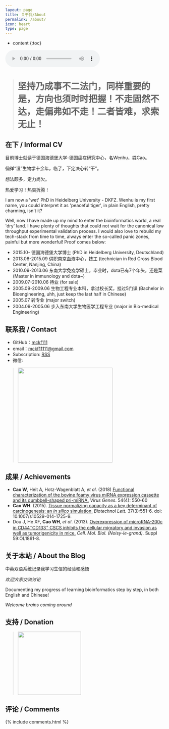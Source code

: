 ```yaml
---
layout: page
title: 关于我/About
permalink: /about/
icon: heart
type: page
---
```


* content
{:toc}

<audio controls="controls" loop="loop" src="http://res.cloudinary.com/dgnsud9ue/video/upload/v1514900330/cheng_du.mp3">我的歌声</audio>

> # **坚持**乃成事不二法门，同样重要的是，**方向**也须时时把握！不走固然不达，走偏弗如不走！二者皆难，求索无止！

## 在下 / Informal CV

目前博士就读于德国海德堡大学-德国癌症研究中心，名Wenhu，姓Cao。

徜徉“湿”生物学十余年，临了，下定决心转“干”。

想法颇多，定力尚欠。

热爱学习！热衷折腾！

I am now a 'wet' PhD in Heidelberg University - DKFZ. Wenhu is my first name, you could interpret it as 'peaceful tiger', in plain English, pretty charming, isn't it?

Well, now I have made up my mind to enter the bioinformatics world, a real 'dry' land. I have plenty of thoughts that could not wait for the canonical low throughput experimental validation process. I would also love to rebuild my tech-stack from time to time, always enter the so-called panic zones, painful but more wonderful! Proof comes below:

* 2015.10- 德国海德堡大学博士 (PhD in Heidelberg University, Deutschland)
* 2013.08-2015.09 供职南京血液中心，技工 (technician in Red Cross Blood Center, Nanjing, China)
* 2010.09-2013.06 东南大学免疫学硕士，毕业时，dota已有7个年头，还是菜 (Master in immunology and dota~)
* 2009.07-2010.06 待业 (for sale)
* 2005.09-2009.06 生物工程专业本科，拿过校长奖，挂过5门课 (Bachelor in Bioengineering, uhh, just keep the last half in Chinese)
* 2005.07 转专业 (major switch)
* 2004.09-2005.06 步入东南大学生物医学工程专业 (major in Bio-medical Engineering)

## 联系我 / Contact

* GitHub：[mckf111](https://github.com/mckf111)
* email：<mckf11111@gmail.com>
* Subscription: [RSS](http://bioinfostar.com/feed.xml)
* 微信: 

> <img src="http://res.cloudinary.com/dgnsud9ue/image/upload/v1520679324/weixin.jpg" height="300" />

## 成果 / Achievements

* **Cao W**, Heit A, Hotz-Wagenblatt A, *et al*. (2018) [Functional characterization of the bovine foamy virus miRNA expression cassette and its dumbbell-shaped pri-miRNA.](https://link.springer.com/article/10.1007%2Fs11262-018-1574-z) *Virus Genes*. 54(4): 550-60
* **Cao WH**. (2015). [Tissue normalizing capacity as a key determinant of carcinogenesis: an _in silico_ simulation.](https://link.springer.com/article/10.1007%2Fs10529-014-1725-9) _Biotechnol Lett._ 37(3):551-6. doi: 10.1007/s10529-014-1725-9.
* Dou J, He XF, **Cao WH**, *et al*. (2013). [Overexpression of microRNA-200c in CD44<sup>+</sup>CD133<sup>+</sup> CSCS inhibits the cellular migratory and invasion as well as tumorigenicity in mice.](https://www.ncbi.nlm.nih.gov/pubmed/?term=Cao+WH%5BAuthor%5D+and+Dou+J%5BAuthor%5D) _Cell. Mol. Biol. (Noisy-le-grand)._ Suppl 59:OL1861-8.

## 关于本站 / About the Blog

中英双语系统记录我学习生信的经验和感悟

_欢迎大家交流讨论_

Documenting my progress of learning bioinformatics step by step, in both English and Chinese!

_Welcome brains coming around_

## 支持 / Donation

> <img src="http://res.cloudinary.com/dgnsud9ue/image/upload/v1520683383/donation.png" height="200" />

## 评论 / Comments

{% include comments.html %}
